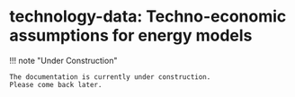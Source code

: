# technology-data: Techno-economic assumptions for energy models


!!! note "Under Construction"
    
    The documentation is currently under construction.
    Please come back later.